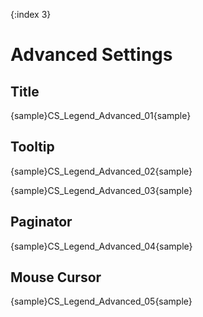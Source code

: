 {:index 3}
# Advanced Settings

## Title

{sample}CS\_Legend\_Advanced\_01{sample}

## Tooltip

{sample}CS\_Legend\_Advanced\_02{sample}

{sample}CS\_Legend\_Advanced\_03{sample}

## Paginator

{sample}CS\_Legend\_Advanced\_04{sample}

## Mouse Cursor

{sample}CS\_Legend\_Advanced\_05{sample}